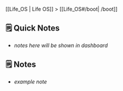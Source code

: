 [[Life_OS | Life OS]] > [[Life_OS#/boot| /boot]]

## 🗒️  Quick Notes

- *notes here will be shown in dashboard*

## 🗒️ Notes

- *example note*

